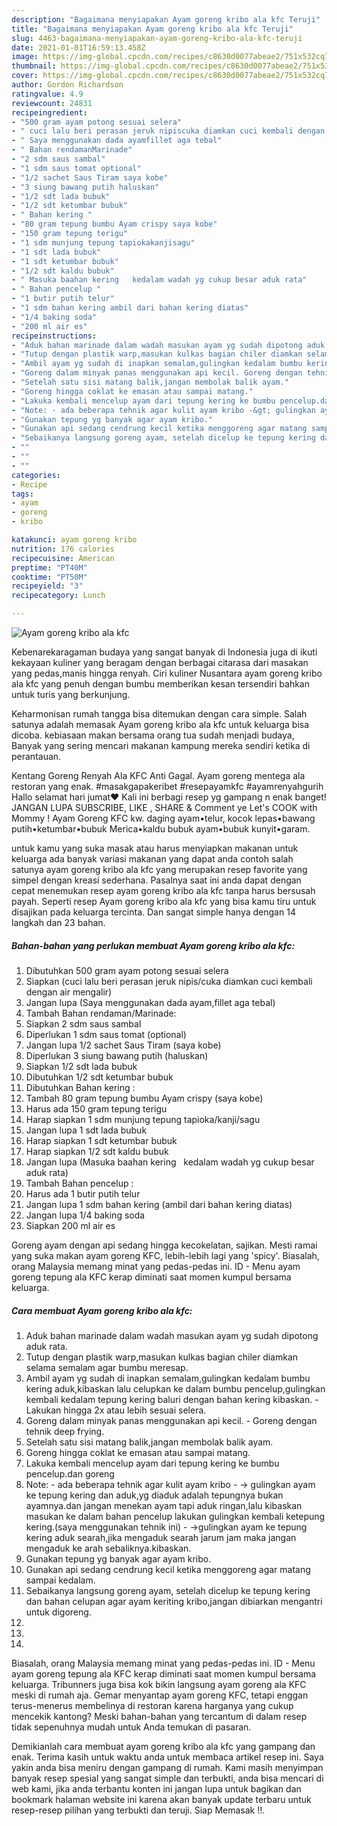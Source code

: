 ```yaml
---
description: "Bagaimana menyiapakan Ayam goreng kribo ala kfc Teruji"
title: "Bagaimana menyiapakan Ayam goreng kribo ala kfc Teruji"
slug: 4463-bagaimana-menyiapakan-ayam-goreng-kribo-ala-kfc-teruji
date: 2021-01-01T16:59:13.458Z
image: https://img-global.cpcdn.com/recipes/c8630d0077abeae2/751x532cq70/ayam-goreng-kribo-ala-kfc-foto-resep-utama.jpg
thumbnail: https://img-global.cpcdn.com/recipes/c8630d0077abeae2/751x532cq70/ayam-goreng-kribo-ala-kfc-foto-resep-utama.jpg
cover: https://img-global.cpcdn.com/recipes/c8630d0077abeae2/751x532cq70/ayam-goreng-kribo-ala-kfc-foto-resep-utama.jpg
author: Gordon Richardson
ratingvalue: 4.9
reviewcount: 24831
recipeingredient:
- "500 gram ayam potong sesuai selera"
- " cuci lalu beri perasan jeruk nipiscuka diamkan cuci kembali dengan air mengalir"
- " Saya menggunakan dada ayamfillet aga tebal"
- " Bahan rendamanMarinade"
- "2 sdm saus sambal"
- "1 sdm saus tomat optional"
- "1/2 sachet Saus Tiram saya kobe"
- "3 siung bawang putih haluskan"
- "1/2 sdt lada bubuk"
- "1/2 sdt ketumbar bubuk"
- " Bahan kering "
- "80 gram tepung bumbu Ayam crispy saya kobe"
- "150 gram tepung terigu"
- "1 sdm munjung tepung tapiokakanjisagu"
- "1 sdt lada bubuk"
- "1 sdt ketumbar bubuk"
- "1/2 sdt kaldu bubuk"
- " Masuka baahan kering   kedalam wadah yg cukup besar aduk rata"
- " Bahan pencelup "
- "1 butir putih telur"
- "1 sdm bahan kering ambil dari bahan kering diatas"
- "1/4 baking soda"
- "200 ml air es"
recipeinstructions:
- "Aduk bahan marinade dalam wadah masukan ayam yg sudah dipotong aduk rata."
- "Tutup dengan plastik warp,masukan kulkas bagian chiler diamkan selama semalam agar bumbu meresap."
- "Ambil ayam yg sudah di inapkan semalam,gulingkan kedalam bumbu kering aduk,kibaskan lalu celupkan ke dalam bumbu pencelup,gulingkan kembali kedalam tepung kering baluri dengan bahan kering kibaskan. Lakukan hingga 2x atau lebih sesuai selera."
- "Goreng dalam minyak panas menggunakan api kecil. Goreng dengan tehnik deep frying."
- "Setelah satu sisi matang balik,jangan membolak balik ayam."
- "Goreng hingga coklat ke emasan atau sampai matang."
- "Lakuka kembali mencelup ayam dari tepung kering ke bumbu pencelup.dan goreng"
- "Note: - ada beberapa tehnik agar kulit ayam kribo -&gt; gulingkan ayam ke tepung kering dan aduk,yg diaduk adalah tepungnya bukan ayamnya.dan jangan menekan ayam tapi aduk ringan,lalu kibaskan masukan ke dalam bahan pencelup lakukan gulingkan kembali ketepung kering.(saya menggunakan tehnik ini) -&gt;gulingkan ayam ke tepung kering aduk searah,jika mengaduk searah jarum jam maka jangan mengaduk ke arah sebaliknya.kibaskan."
- "Gunakan tepung yg banyak agar ayam kribo."
- "Gunakan api sedang cendrung kecil ketika menggoreng agar matang sampai kedalam."
- "Sebaikanya langsung goreng ayam, setelah dicelup ke tepung kering dan bahan celupan agar ayam keriting kribo,jangan dibiarkan mengantri untuk digoreng."
- ""
- ""
- ""
categories:
- Recipe
tags:
- ayam
- goreng
- kribo

katakunci: ayam goreng kribo 
nutrition: 176 calories
recipecuisine: American
preptime: "PT40M"
cooktime: "PT50M"
recipeyield: "3"
recipecategory: Lunch

---
```



![Ayam goreng kribo ala kfc](https://img-global.cpcdn.com/recipes/c8630d0077abeae2/751x532cq70/ayam-goreng-kribo-ala-kfc-foto-resep-utama.jpg)

Kebenarekaragaman budaya yang sangat banyak di Indonesia juga di ikuti kekayaan kuliner yang beragam dengan berbagai citarasa dari masakan yang pedas,manis hingga renyah. Ciri kuliner Nusantara ayam goreng kribo ala kfc yang penuh dengan bumbu memberikan kesan tersendiri bahkan untuk turis yang berkunjung.


Keharmonisan rumah tangga bisa ditemukan dengan cara simple. Salah satunya adalah memasak Ayam goreng kribo ala kfc untuk keluarga bisa dicoba. kebiasaan makan bersama orang tua sudah menjadi budaya, Banyak yang sering mencari makanan kampung mereka sendiri ketika di perantauan.

Kentang Goreng Renyah Ala KFC Anti Gagal. Ayam goreng mentega ala restoran yang enak. #masakgapakeribet #resepayamkfc #ayamrenyahgurih Hallo selamat hari jumat❤️ Kali ini berbagi resep yg gampang n enak banget! JANGAN LUPA SUBSCRIBE, LIKE , SHARE &amp; Comment ye Let&#39;s COOK with Mommy ! Ayam Goreng KFC kw. daging ayam•telur, kocok lepas•bawang putih•ketumbar•bubuk Merica•kaldu bubuk ayam•bubuk kunyit•garam.

untuk kamu yang suka masak atau harus menyiapkan makanan untuk keluarga ada banyak variasi makanan yang dapat anda contoh salah satunya ayam goreng kribo ala kfc yang merupakan resep favorite yang simpel dengan kreasi sederhana. Pasalnya saat ini anda dapat dengan cepat menemukan resep ayam goreng kribo ala kfc tanpa harus bersusah payah.
Seperti resep Ayam goreng kribo ala kfc yang bisa kamu tiru untuk disajikan pada keluarga tercinta. Dan sangat simple hanya dengan 14 langkah dan 23 bahan.


<!--inarticleads1-->

##### Bahan-bahan yang perlukan membuat Ayam goreng kribo ala kfc:

1. Dibutuhkan 500 gram ayam potong sesuai selera
1. Siapkan  (cuci lalu beri perasan jeruk nipis/cuka diamkan cuci kembali dengan air mengalir)
1. Jangan lupa  (Saya menggunakan dada ayam,fillet aga tebal)
1. Tambah  Bahan rendaman/Marinade:
1. Siapkan 2 sdm saus sambal
1. Diperlukan 1 sdm saus tomat (optional)
1. Jangan lupa 1/2 sachet Saus Tiram (saya kobe)
1. Diperlukan 3 siung bawang putih (haluskan)
1. Siapkan 1/2 sdt lada bubuk
1. Dibutuhkan 1/2 sdt ketumbar bubuk
1. Dibutuhkan  Bahan kering :
1. Tambah 80 gram tepung bumbu Ayam crispy (saya kobe)
1. Harus ada 150 gram tepung terigu
1. Harap siapkan 1 sdm munjung tepung tapioka/kanji/sagu
1. Jangan lupa 1 sdt lada bubuk
1. Harap siapkan 1 sdt ketumbar bubuk
1. Harap siapkan 1/2 sdt kaldu bubuk
1. Jangan lupa  (Masuka baahan kering   kedalam wadah yg cukup besar aduk rata)
1. Tambah  Bahan pencelup :
1. Harus ada 1 butir putih telur
1. Jangan lupa 1 sdm bahan kering (ambil dari bahan kering diatas)
1. Jangan lupa 1/4 baking soda
1. Siapkan 200 ml air es


Goreng ayam dengan api sedang hingga kecokelatan, sajikan. Mesti ramai yang suka makan ayam goreng KFC, lebih-lebih lagi yang &#39;spicy&#39;. Biasalah, orang Malaysia memang minat yang pedas-pedas ini. ID - Menu ayam goreng tepung ala KFC kerap diminati saat momen kumpul bersama keluarga. 

<!--inarticleads2-->

##### Cara membuat  Ayam goreng kribo ala kfc:

1. Aduk bahan marinade dalam wadah masukan ayam yg sudah dipotong aduk rata.
1. Tutup dengan plastik warp,masukan kulkas bagian chiler diamkan selama semalam agar bumbu meresap.
1. Ambil ayam yg sudah di inapkan semalam,gulingkan kedalam bumbu kering aduk,kibaskan lalu celupkan ke dalam bumbu pencelup,gulingkan kembali kedalam tepung kering baluri dengan bahan kering kibaskan. - Lakukan hingga 2x atau lebih sesuai selera.
1. Goreng dalam minyak panas menggunakan api kecil. - Goreng dengan tehnik deep frying.
1. Setelah satu sisi matang balik,jangan membolak balik ayam.
1. Goreng hingga coklat ke emasan atau sampai matang.
1. Lakuka kembali mencelup ayam dari tepung kering ke bumbu pencelup.dan goreng
1. Note: - ada beberapa tehnik agar kulit ayam kribo - -&gt; gulingkan ayam ke tepung kering dan aduk,yg diaduk adalah tepungnya bukan ayamnya.dan jangan menekan ayam tapi aduk ringan,lalu kibaskan masukan ke dalam bahan pencelup lakukan gulingkan kembali ketepung kering.(saya menggunakan tehnik ini) - -&gt;gulingkan ayam ke tepung kering aduk searah,jika mengaduk searah jarum jam maka jangan mengaduk ke arah sebaliknya.kibaskan.
1. Gunakan tepung yg banyak agar ayam kribo.
1. Gunakan api sedang cendrung kecil ketika menggoreng agar matang sampai kedalam.
1. Sebaikanya langsung goreng ayam, setelah dicelup ke tepung kering dan bahan celupan agar ayam keriting kribo,jangan dibiarkan mengantri untuk digoreng.
1. 
1. 
1. 


Biasalah, orang Malaysia memang minat yang pedas-pedas ini. ID - Menu ayam goreng tepung ala KFC kerap diminati saat momen kumpul bersama keluarga. Tribunners juga bisa kok bikin langsung ayam goreng ala KFC meski di rumah aja. Gemar menyantap ayam goreng KFC, tetapi enggan terus-menerus membelinya di restoran karena harganya yang cukup mencekik kantong? Meski bahan-bahan yang tercantum di dalam resep tidak sepenuhnya mudah untuk Anda temukan di pasaran. 

Demikianlah cara membuat ayam goreng kribo ala kfc yang gampang dan enak. Terima kasih untuk waktu anda untuk membaca artikel resep ini. Saya yakin anda bisa meniru dengan gampang di rumah. Kami masih menyimpan banyak resep spesial yang sangat simple dan terbukti, anda bisa mencari di web kami, jika anda terbantu konten ini jangan lupa untuk bagikan dan bookmark halaman website ini karena akan banyak update terbaru untuk resep-resep pilihan yang terbukti dan teruji. Siap Memasak !!. 
